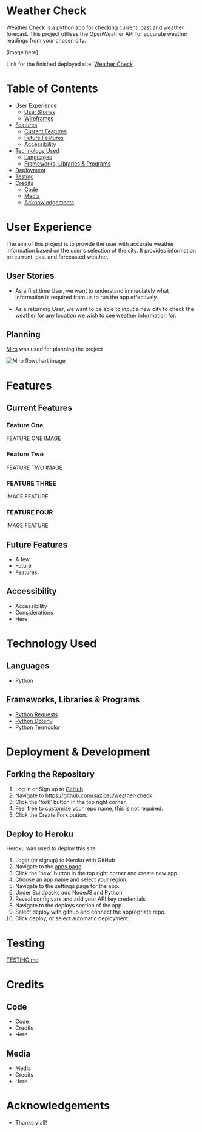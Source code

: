 # Weather Check
Weather Check is a python app for checking current, past and weather forecast.
This project utilises the OpenWeather API for accurate weather readings from your chosen city.

[image here]

Link for the finished deployed site: [Weather Check](https://weather-check-e66ed6c3dc9b.herokuapp.com/)

# Table of Contents

* [User Experience](#user-experience)
    * [User Stories](#user-stories)
    * [Wireframes](#wireframes)
* [Features](#features)
    * [Current Features](#current-features)
    * [Future Features](#future-features)
    * [Accessibility](#accessibility)
* [Technology Used](#technology-used)
    * [Languages](#languages)
    * [Frameworks, Libraries & Programs](#frameworks-libraries--programs)
* [Deployment](#deployment)
* [Testing](#testing)
* [Credits](#credits)
    * [Code](#code)
    * [Media](#media)
    * [Acknowledgements](#acknowledgements)

# User Experience

The aim of this project is to provide the user with accurate weather information based on the user's selection of the city.
It provides information on current, past and forecasted weather.

## User Stories

* As a first time User, we want to understand immediately what information is required from us to run the app effectively.
  
* As a returning User, we want to be able to input a new city to check the weather for any location we wish to see weather information for.

## Planning

[Miro](https://miro.com/) was used for planning the project

![Miro flowchart image](https://res.cloudinary.com/dygj0wxf0/image/upload/v1688408322/miro-screenshot_b3yvul.png)

# Features 

## Current Features

### Feature One

FEATURE ONE
IMAGE

### Feature Two

FEATURE TWO
IMAGE

### FEATURE THREE

IMAGE
FEATURE

### FEATURE FOUR

IMAGE
FEATURE

## Future Features

* A few
* Future
* Features

## Accessibility

* Accessibility
* Considerations
* Here

# Technology Used

## Languages

* Python

## Frameworks, Libraries & Programs 

* [Python Requests](https://pypi.org/project/requests/)
* [Python Dotenv](https://pypi.org/project/python-dotenv/)
* [Python Termcolor](https://pypi.org/project/termcolor/)

# Deployment & Development

## Forking the Repository

1. Log in or Sign up to [GitHub](https://github.com/)
2. Navigate to https://github.com/saziosu/weather-check.
3. Click the 'fork' button in the top right corner.
4. Feel free to customize your repo name, this is not required.
5. Click the Create Fork button.

## Deploy to Heroku
Heroku was used to deploy this site:

1. Login (or signup) to Heroku with GitHub
2. Navigate to the [apps page](https://dashboard.heroku.com/apps)
3. Click the 'new' button in the top right corner and create new app.
4. Choose an app name and select your region.
4. Navigate to the settings page for the app.
5. Under Buildpacks add NodeJS and Python
6. Reveal config vars and add your API key credentials
7. Navigate to the deploys section of the app.
8. Select deploy with github and connect the appropriate repo.
9. Click deploy, or select automatic deployment.

# Testing

[TESTING.md](TESTING.md)

# Credits

## Code

* Code
* Credits
* Here

## Media

* Media
* Credits
* Here

# Acknowledgements

* Thanks y'all!